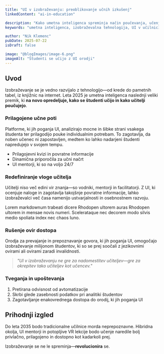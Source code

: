 ```yaml
---
title: "UI v izobraževanju: preoblikovanje učnih izkušenj"
linkedContent: "ai-in-education"

description: "Kako umetna inteligenca spreminja način poučevanja, učenja in vrednotenja znanja v učilnicah in zunaj njih."
keywords: "umetna inteligenca, izobraževalna tehnologija, UI v učilnici, strojno učenje, izobraževalna UI, personalizirano učenje, EdTech, digitalna transformacija"

author: "Nik Klemenc"
pubDate: 2025-07-22
isDraft: false

image: "@blogImages/image-6.png"
imageAlt: "Študenti se učijo z UI orodji"
---
```


## Uvod

Izobraževanje se je vedno razvijalo z tehnologijo—od krede do pametnih tabel, iz knjižnic na internet. Leta 2025 je umetna inteligenca naslednji veliki premik, ki **na novo opredeljuje, kako se študenti učijo in kako učitelji poučujejo**.

### Prilagojene učne poti

Platforme, ki jih poganja UI, analizirajo mocne in šibke strani vsakega študenta ter prilagodijo pouke individualnim potrebam. To zagotavlja, da noben učenec ni zapostavljen, medtem ko lahko nadarjeni študenti napredujejo v svojem tempu.

-   Prilagojevni kvizi in povratne informacije
-   Dinamična priporočila za učni načrt
-   UI mentorji, ki so na voljo 24/7

### Redefiniranje vloge učitelja

Učitelji niso več edini vir znanja—so vodniki, mentorji in facilitatorji. Z UI, ki ocenjuje naloge in zagotavlja takojšnje povratne informacije, lahko izobraževalci več časa namenijo ustvarjalnosti in osebnostnem razvoju.

Lorem markdownum trabeati dicere Rhodopen ultorem auras Rhodopen ultorem in mensae novis numeri. Scelerataque nec decorem modo silvis medio spoliata index nec chaos Iuno.

### Rušenje ovir dostopa

Orodja za prevajanje in prepoznavanje govora, ki jih poganja UI, omogočajo izobraževanje milijonom študentov, ki so se prej soočali z jezikovnimi ovirami ali ovirami zaradi invalidnosti.

> _"UI v izobraževanju ne gre za nadomestitev učiteljev—gre za okrepitev tako učiteljev kot učencev."_

### Tveganja in upoštevanja

1. Pretirana odvisnost od avtomatizacije
2. Skrbi glede zasebnosti podatkov pri analitiki študentov
3. Zagotavljanje enakovrednega dostopa do orodij, ki jih poganja UI

## Prihodnji izgled

Do leta 2035 bodo tradicionalne učilnice morda neprepoznavne. Hibridna okolja, UI mentorji in potopljive VR lekcije bodo učenje naredile bolj privlačno, prilagojeno in dostopno kot kadarkoli prej.

Izobraževanje se ne le spreminja—**revolucionira** se.

